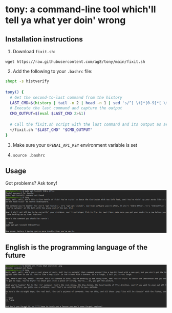 # tony: a command-line tool which'll tell ya what yer doin' wrong

## Installation instructions

1. Download `fixit.sh`:

`wget https://raw.githubusercontent.com/ag8/tony/main/fixit.sh`

2. Add the following to your `.bashrc` file:

```bash
shopt -s histverify

tony() {
  # Get the second-to-last command from the history
  LAST_CMD=$(history | tail -n 2 | head -n 1 | sed 's/^[ \t]*[0-9]*[ \t]*//')
  # Execute the last command and capture the output
  CMD_OUTPUT=$(eval $LAST_CMD 2>&1)
  
  # Call the fixit.sh script with the last command and its output as arguments
  ~/fixit.sh "$LAST_CMD" "$CMD_OUTPUT"
}
```

3. Make sure your `OPENAI_API_KEY` environment variable is set

4. `source .bashrc`

## Usage

Got problems? Ask tony!

![alt text](https://github.com/ag8/tony/blob/main/tony-output.png?raw=true)



## English is the programming language of the future

![alt text](https://github.com/ag8/tony/blob/main/english.png?raw=true)

